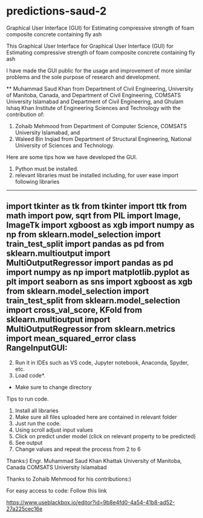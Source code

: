 # predictions-saud-2
Graphical User Interface (GUI) for Estimating compressive strength of foam composite concrete containing fly ash

This Graphical User Interface for Graphical User Interface (GUI) for Estimating compressive strength of foam composite concrete containing fly ash

I have made the GUI public for the usage and improvement of more similar problems and the sole purpose of research and development.

** Muhammad Saud Khan from Department of Civil Engineering, University of Manitoba, Canada, and Department of Civil Engineering, COMSATS University Islamabad and Department of Civil Engineering, and Ghulam Ishaq Khan Institute of Engineering Sciences and Technology with the contribution of:

1) Zohaib Mehmood from Department of Computer Science, COMSATS University Islamabad, and 
2) Waleed Bin Inqiad from Department of Structural Engineering, National University of Sciences and Technology.

Here are some tips how we have developed the GUI.
1) Python must be installed.
2) relevant libraries must be installed including, for user ease import following libraries
-------------------------------------------------------------
import tkinter as tk
from tkinter import ttk
from math import pow, sqrt
from PIL import Image, ImageTk
import xgboost as xgb
import numpy as np
from sklearn.model_selection import train_test_split
import pandas as pd
from sklearn.multioutput import MultiOutputRegressor
import pandas as pd
import numpy as np
import matplotlib.pyplot as plt
import seaborn as sns
import xgboost as xgb
from sklearn.model_selection import train_test_split
from sklearn.model_selection import cross_val_score, KFold
from sklearn.multioutput import MultiOutputRegressor
from sklearn.metrics import mean_squared_error
class RangeInputGUI:
-------------------------------------------------------------

2) Run it in IDEs such as VS code, Jupyter notebook, Anaconda, Spyder, etc.
3) Load code*.

* Make sure to change directory 

Tips to run code.
1) Install all libraries
2) Make sure all files uploaded here are contained in relevant folder
3) Just run the code.
4) Using scroll adjust input values
5) Click on predict under model (click on relevant property to be predicted)
6) See output
9) Change values and repeat the process from 2 to 6

Thanks:)
Engr. Muhammad Saud Khan Khattak
University of Manitoba, Canada
COMSATS University Islamabad

Thanks to Zohaib Mehmood for his contributions:)


For easy access to code: Follow this link

https://www.useblackbox.io/editor?id=9b8e4fd0-4a54-41b8-ad52-27a225cec16e
